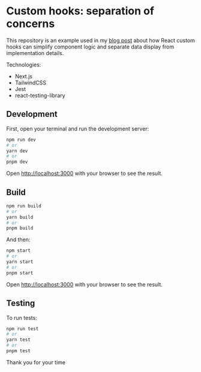 # Custom hooks: separation of concerns

This repository is an example used in my [blog post](https://dev.to/gabrielprrd/custom-react-hooks-go-beyond-reusability-2hgh) about how React custom hooks can simplify component logic and separate data display from implementation details.

Technologies:

- Next.js
- TailwindCSS
- Jest
- react-testing-library

## Development

First, open your terminal and run the development server:

```bash
npm run dev
# or
yarn dev
# or
pnpm dev
```

Open [http://localhost:3000](http://localhost:3000) with your browser to see the result.

## Build

```bash
npm run build
# or
yarn build
# or
pnpm build
```

And then:

```bash
npm start
# or
yarn start
# or
pnpm start
```

Open [http://localhost:3000](http://localhost:3000) with your browser to see the result.

## Testing

To run tests:

```bash
npm run test
# or
yarn test
# or
pnpm test
```

Thank you for your time
